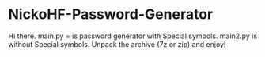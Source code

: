 # NickoHF-Password-Generator
Hi there. main.py = is password generator with Special symbols. main2.py is without Special symbols.
Unpack the archive (7z or zip) and enjoy!
